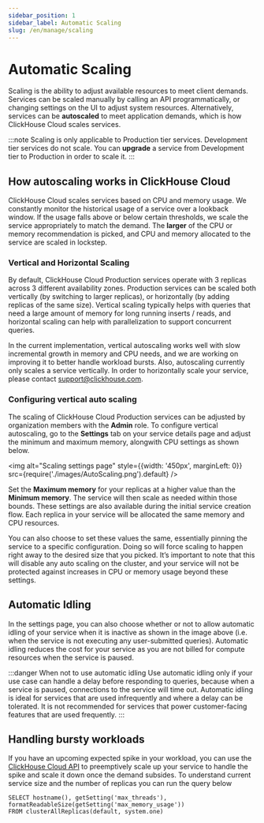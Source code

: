 ```yaml
---
sidebar_position: 1
sidebar_label: Automatic Scaling
slug: /en/manage/scaling
---
```


# Automatic Scaling
Scaling is the ability to adjust available resources to meet client demands. Services can be scaled manually by calling an API programmatically, or changing settings on the UI to adjust system resources. Alternatively, services can be **autoscaled** to meet application demands, which is how ClickHouse Cloud scales services.

:::note
Scaling is only applicable to Production tier services. Development tier services do not scale. You can **upgrade** a service from Development tier to Production in order to scale it.
:::

## How autoscaling works in ClickHouse Cloud
ClickHouse Cloud scales services based on CPU and memory usage. We constantly monitor the historical usage of a service over a lookback window. If the usage falls above or below certain thresholds, we scale the service appropriately to match the demand. The **larger** of the CPU or memory recommendation is picked, and CPU and memory allocated to the service are scaled in lockstep.

### Vertical and Horizontal Scaling
By default, ClickHouse Cloud Production services operate with 3 replicas across 3 different availability zones. Production services can be scaled both vertically (by switching to larger replicas), or horizontally (by adding replicas of the same size). Vertical scaling typically helps with queries that need a large amount of memory for long running inserts / reads, and horizontal scaling can help with parallelization to support concurrent queries.

In the current implementation, vertical autoscaling works well with slow incremental growth in memory and CPU needs, and we are working on improving it to better handle workload bursts. Also, autoscaling currently only scales a service vertically. In order to horizontally scale your service, please contact support@clickhouse.com.

### Configuring vertical auto scaling
The scaling of ClickHouse Cloud Production services can be adjusted by organization members with the **Admin** role.  To configure vertical autoscaling, go to the **Settings** tab on your service details page and adjust the minimum and maximum memory, alongwith CPU settings as shown below.

<img alt="Scaling settings page" style={{width: '450px', marginLeft: 0}} src={require('./images/AutoScaling.png').default} />

Set the **Maximum memory** for your replicas at a higher value than the **Minimum memory**. The service will then scale as needed within those bounds. These settings are also available during the initial service creation flow. Each replica in your service will be allocated the same memory and CPU resources.

You can also choose to set these values the same, essentially pinning the service to a specific configuration. Doing so will force scaling to happen right away to the desired size that you picked. It’s important to note that this will disable any auto scaling on the cluster, and your service will not be protected against increases in CPU or memory usage beyond these settings.

## Automatic Idling
In the settings page, you can also choose whether or not to allow automatic idling of your service when it is inactive as shown in the image above (i.e. when the service is not executing any user-submitted queries).  Automatic idling reduces the cost for your service as you are not billed for compute resources when the service is paused.

:::danger When not to use automatic idling
Use automatic idling only if your use case can handle a delay before responding to queries, because when a service is paused, connections to the service will time out. Automatic idling is ideal for services that are used infrequently and where a delay can be tolerated. It is not recommended for services that power customer-facing features that are used frequently.
:::

## Handling bursty workloads
If you have an upcoming expected spike in your workload, you can use the
[ClickHouse Cloud API](/docs/en/cloud/manage/api/services-api-reference.md) to preemptively scale up your service to handle the spike and scale it down once the demand subsides. To understand current service size and the number of replicas you can run the query below

```
SELECT hostname(), getSetting('max_threads'), formatReadableSize(getSetting('max_memory_usage'))
FROM clusterAllReplicas(default, system.one)
```
